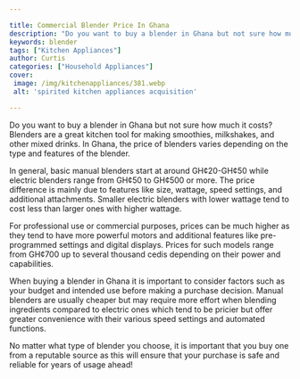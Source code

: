 ```yaml
---

title: Commercial Blender Price In Ghana
description: "Do you want to buy a blender in Ghana but not sure how much it costs? Blenders are a great kitchen tool for making smoothies, milk...learn about it in this post"
keywords: blender
tags: ["Kitchen Appliances"]
author: Curtis
categories: ["Household Appliances"]
cover: 
 image: /img/kitchenappliances/381.webp
 alt: 'spirited kitchen appliances acquisition'

---
```


Do you want to buy a blender in Ghana but not sure how much it costs? Blenders are a great kitchen tool for making smoothies, milkshakes, and other mixed drinks. In Ghana, the price of blenders varies depending on the type and features of the blender.

In general, basic manual blenders start at around GH¢20-GH¢50 while electric blenders range from GH¢50 to GH¢500 or more. The price difference is mainly due to features like size, wattage, speed settings, and additional attachments. Smaller electric blenders with lower wattage tend to cost less than larger ones with higher wattage. 

For professional use or commercial purposes, prices can be much higher as they tend to have more powerful motors and additional features like pre-programmed settings and digital displays. Prices for such models range from GH¢700 up to several thousand cedis depending on their power and capabilities. 

When buying a blender in Ghana it is important to consider factors such as your budget and intended use before making a purchase decision. Manual blenders are usually cheaper but may require more effort when blending ingredients compared to electric ones which tend to be pricier but offer greater convenience with their various speed settings and automated functions. 

No matter what type of blender you choose, it is important that you buy one from a reputable source as this will ensure that your purchase is safe and reliable for years of usage ahead!
